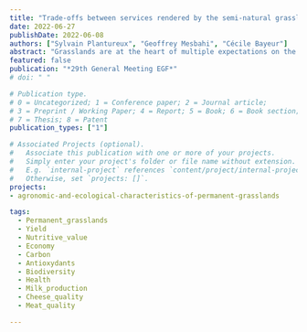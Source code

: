 ```yaml
---
title: "Trade-offs between services rendered by the semi-natural grasslands of the Vosges massif (France)"
date: 2022-06-27
publishDate: 2022-06-08
authors: ["Sylvain Plantureux", "Geoffrey Mesbahi", "Cécile Bayeur"]
abstract: "Grasslands are at the heart of multiple expectations on the part of farmers and society. The objective of this study was to assess the services provided by semi-natural grasslands, and the trade-offs between these services. Starting from a survey of 150 grasslands in the Vosges massif, we selected 58 that have been monitored for 2 consecutive years (2018-2019). Grassland services were assessed through measurements (M) and indicator calculations (IND) including dry matter production (M), feed value and anti-oxidant content of grass (M), physicochemical composition of the soil (M), carbon sequestration (M), floristic biodiversity (M), cost of production and replacement (M), product quality (cheese and meat) (IND), animal health (IND), pollinator value (IND), ecological conservation status (IND). The study of the trade-offs between these services shows that there is no binary opposition between economic value and environmental value. On the contrary, certain environmental services may be associated with the economic interest of livestock farmers."
featured: false
publication: "*29th General Meeting EGF*"
# doi: " "

# Publication type.
# 0 = Uncategorized; 1 = Conference paper; 2 = Journal article;
# 3 = Preprint / Working Paper; 4 = Report; 5 = Book; 6 = Book section;
# 7 = Thesis; 8 = Patent
publication_types: ["1"]

# Associated Projects (optional).
#   Associate this publication with one or more of your projects.
#   Simply enter your project's folder or file name without extension.
#   E.g. `internal-project` references `content/project/internal-project/index.md`.
#   Otherwise, set `projects: []`.
projects:
- agronomic-and-ecological-characteristics-of-permanent-grasslands

tags:
  - Permanent_grasslands
  - Yield
  - Nutritive_value
  - Economy
  - Carbon
  - Antioxydants
  - Biodiversity
  - Health
  - Milk_production
  - Cheese_quality
  - Meat_quality

---
```

